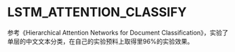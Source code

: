 # LSTM_ATTENTION_CLASSIFY
参考《Hierarchical Attention Networks for Document Classification》，实验了单层的中文文本分类，在自己的实验预料上取得里96%的实验效果。
